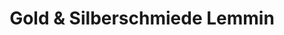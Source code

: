 ---
title: "Gold & Silberschmiede Lemmin"
url: /neukirchen-vluyn/gold-und-silberschmiede-lemmin/
shop: Schmuck
---